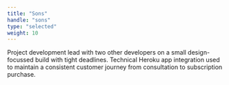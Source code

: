 ```yaml
---
title: "Sons"
handle: "sons"
type: "selected"
weight: 10
---
```


Project development lead with two other developers on a small design-focussed build with tight deadlines. Technical Heroku app integration used to maintain a consistent customer journey from consultation to subscription purchase.